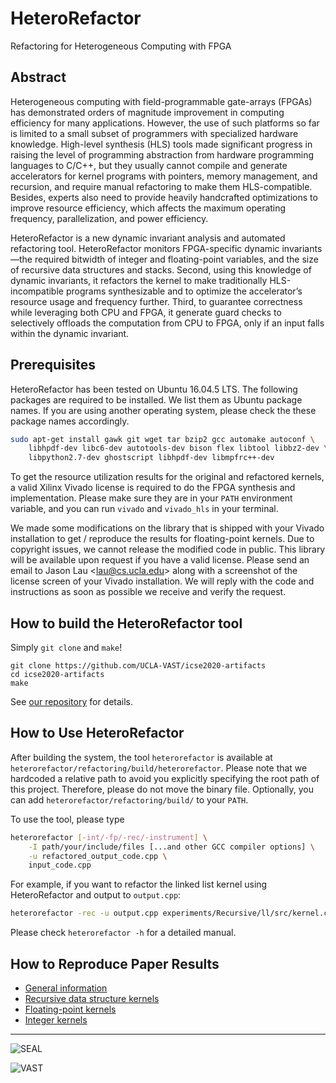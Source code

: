 # HeteroRefactor

Refactoring for Heterogeneous Computing with FPGA

## Abstract

Heterogeneous computing with field-programmable gate-arrays (FPGAs) has demonstrated orders of magnitude improvement in computing efficiency for many applications. However, the use of such platforms so far is limited to a small subset of programmers with specialized hardware knowledge. High-level synthesis (HLS) tools made significant progress in raising the level of programming abstraction from hardware programming languages to C/C++, but they usually cannot compile and generate accelerators for kernel programs with pointers, memory management, and recursion, and require manual refactoring to make them HLS-compatible. Besides, experts also need to provide heavily handcrafted optimizations to improve resource efficiency, which affects the maximum operating frequency, parallelization, and power efficiency.

HeteroRefactor is a new dynamic invariant analysis and automated refactoring tool. HeteroRefactor monitors FPGA-specific dynamic invariants—the required bitwidth of integer and floating-point variables, and the size of recursive data structures and stacks. Second, using this knowledge of dynamic invariants, it refactors the kernel to make traditionally HLS-incompatible programs synthesizable and to optimize the accelerator’s resource usage and frequency further. Third, to guarantee correctness while leveraging both CPU and FPGA, it generate guard checks to selectively offloads the computation from CPU to FPGA, only if an input falls within the dynamic invariant.


## Prerequisites

HeteroRefactor has been tested on Ubuntu 16.04.5 LTS. The following packages are required to be installed. We list them as Ubuntu package names. If you are using another operating system, please check the these package names accordingly.

```bash
sudo apt-get install gawk git wget tar bzip2 gcc automake autoconf \
    libhpdf-dev libc6-dev autotools-dev bison flex libtool libbz2-dev \
    libpython2.7-dev ghostscript libhpdf-dev libmpfrc++-dev
```

To get the resource utilization results for the original and refactored kernels, a valid Xilinx Vivado license is required to do the FPGA synthesis and implementation. Please make sure they are in your `PATH` environment variable, and you can run `vivado` and `vivado_hls` in your terminal.

We made some modifications on the library that is shipped with your Vivado installation to get / reproduce the results for floating-point kernels. Due to copyright issues, we cannot release the modified code in public. This library will be available upon request if you have a valid license. Please send an email to Jason Lau \<<lau@cs.ucla.edu>\> along with a screenshot of the license screen of your Vivado installation. We will reply with the code and instructions as soon as possible we receive and verify the request.

## How to build the HeteroRefactor tool

Simply `git clone` and `make`!

```
git clone https://github.com/UCLA-VAST/icse2020-artifacts
cd icse2020-artifacts
make
```

See [our repository](https://github.com/UCLA-VAST/icse2020-artifacts) for details.

## How to Use HeteroRefactor

After building the system, the tool `heterorefactor` is available at `heterorefactor/refactoring/build/heterorefactor`. Please note that we hardcoded a relative path to avoid you explicitly specifying the root path of this project. Therefore, please do not move the binary file. Optionally, you can add `heterorefactor/refactoring/build/` to your `PATH`.

To use the tool, please type

```bash
heterorefactor [-int/-fp/-rec/-instrument] \
    -I path/your/include/files [...and other GCC compiler options] \
    -u refactored_output_code.cpp \
    input_code.cpp
```

For example, if you want to refactor the linked list kernel using HeteroRefactor and output to `output.cpp`:

```bash
heterorefactor -rec -u output.cpp experiments/Recursive/ll/src/kernel.cpp
```
Please check `heterorefactor -h` for a detailed manual.

## How to Reproduce Paper Results

- [General information](https://github.com/UCLA-VAST/icse2020-artifacts)
- [Recursive data structure kernels](https://github.com/UCLA-VAST/icse2020-artifacts/tree/master/experiments/Recursive)
- [Floating-point kernels](https://github.com/UCLA-VAST/icse2020-artifacts/tree/master/experiments/FP)
- [Integer kernels](https://github.com/UCLA-VAST/icse2020-artifacts/tree/master/experiments/Integer)

---

![SEAL](http://web.cs.ucla.edu/~miryung/seal-logo.jpg)

![VAST](http://vast.cs.ucla.edu/sites/default/themes/CADlab_cadlab/images/logo.png)
